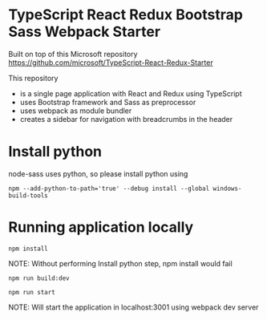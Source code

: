 # TypeScript React Redux Bootstrap Sass Webpack Starter

Built on top of this Microsoft repository
<https://github.com/microsoft/TypeScript-React-Redux-Starter>

This repository 
* is a single page application with React and Redux using TypeScript
* uses Bootstrap framework and Sass as preprocessor
* uses webpack as module bundler
* creates a sidebar for navigation with breadcrumbs in the header

# Install python

node-sass uses python, so please install python using

```shell
npm --add-python-to-path='true' --debug install --global windows-build-tools
```

# Running application locally

```shell
npm install
```
NOTE: Without performing Install python step, npm install would fail

```shell
npm run build:dev
```

```shell
npm run start
```
NOTE: Will start the application in localhost:3001 using webpack dev server
